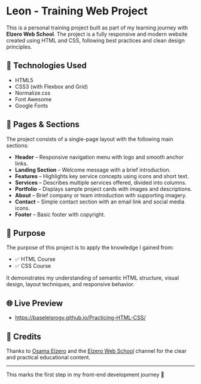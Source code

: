 # Leon - Training Web Project

This is a personal training project built as part of my learning journey with **Elzero Web School**. The project is a fully responsive and modern website created using HTML and CSS, following best practices and clean design principles.

## 🔨 Technologies Used

- HTML5
- CSS3 (with Flexbox and Grid)
- Normalize.css
- Font Awesome
- Google Fonts

## 📄 Pages & Sections

The project consists of a single-page layout with the following main sections:

- **Header** – Responsive navigation menu with logo and smooth anchor links.
- **Landing Section** – Welcome message with a brief introduction.
- **Features** – Highlights key service concepts using icons and short text.
- **Services** – Describes multiple services offered, divided into columns.
- **Portfolio** – Displays sample project cards with images and descriptions.
- **About** – Brief company or team introduction with supporting imagery.
- **Contact** – Simple contact section with an email link and social media icons.
- **Footer** – Basic footer with copyright.

## 🎯 Purpose

The purpose of this project is to apply the knowledge I gained from:

- ✅ HTML Course  
- ✅ CSS Course  

It demonstrates my understanding of semantic HTML structure, visual design, layout techniques, and responsive behavior.

## 🌐 Live Preview

- https://baselelsrogy.github.io/Practicing-HTML-CSS/

## 🙏 Credits

Thanks to [Osama Elzero](https://elzero.org/) and the [Elzero Web School](https://www.youtube.com/@ElzeroWebSchool) channel for the clear and practical educational content.

---

This marks the first step in my front-end development journey 🚀
